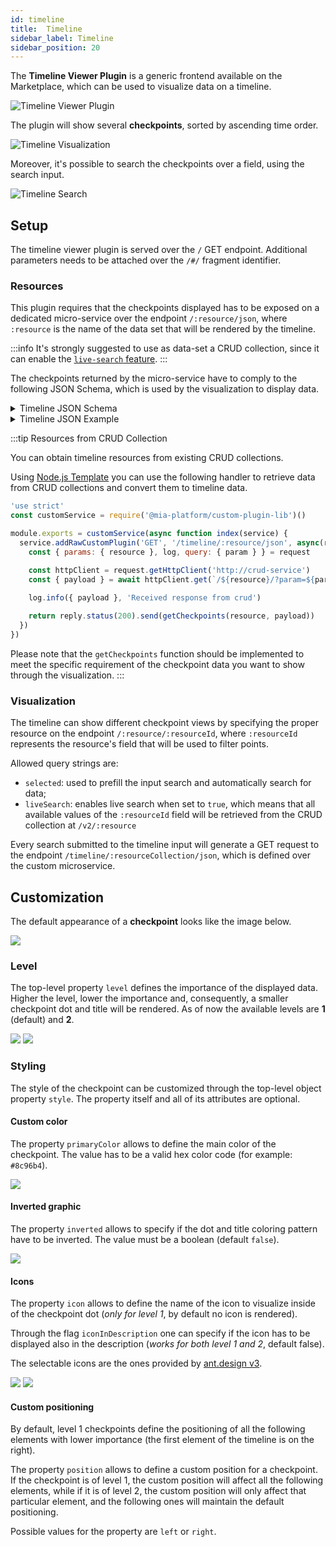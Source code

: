 ```yaml
---
id: timeline
title:  Timeline
sidebar_label: Timeline
sidebar_position: 20
---
```


The **Timeline Viewer Plugin** is a generic frontend available on the Marketplace, which can be used to visualize data on a timeline. 

![Timeline Viewer Plugin](img/timeline_viewer.png)

The plugin will show several **checkpoints**, sorted by ascending time order.

![Timeline Visualization](img/timeline_1.png)

Moreover, it's possible to search the checkpoints over a field, using the search input. 

![Timeline Search](img/timeline_search.png)

## Setup

The timeline viewer plugin is served over the `/` GET endpoint. Additional parameters needs to be attached over the `/#/` fragment identifier. 

### Resources

This plugin requires that the checkpoints displayed has to be exposed on a dedicated micro-service over the endpoint `/:resource/json`, where `:resource` is the name of the data set that will be rendered by the timeline. 

:::info
It's strongly suggested to use as data-set a CRUD collection, since it can enable the [`live-search` feature](#visualization).
:::

The checkpoints returned by the micro-service have to comply to the following JSON Schema, which is used by the visualization to display data.

<details>
  <summary>Timeline JSON Schema</summary>

  <p>

  ```json
  {
      "type": "array",
      "items": {"$ref": "#/definitions/node"},
      "required": ["items"],
      "definitions": {
          "node": {
             "oneOf": [
                  {"$ref": "#/definitions/point"},
                  {"$ref": "#/definitions/checkpoint"},
                  {"$ref": "#/definitions/separator"}
              ]
          },
          "checkpoint": {
              "type": "object",
              "properties": {
                  "type": {"type": "string", "enum": ["checkpoint"]},
                  "level": {
                      "type": "number",
                      "multipleOf": 1.0,
                      "minimum": 1,
                      "maximum": 2,
                      "default": 1
                  },
                  "style": { "$ref": "#/definitions/checkpointStyle" },
                  "data": {
                      "type": "object",
                      "properties": {
                          "name": {"type": "string"},
                          "detail": { "$ref": "#/definitions/dataPoint"}
                      },
                      "additionalProperties": false,
                      "required": ["name"]
                  }
              },
              "required": ["type", "data"]
          },
          "point": {
              "type": "object",
              "properties": {
                  "type": {"type": "string", "enum": ["point"]},
                  "data": {"$ref": "#/definitions/dataPoint"}
              },
              "required": ["type", "data"]
          },
          "separator": {
              "type": "object",
              "properties": {
                  "type": {"type": "string", "enum": ["separator"]},
                  "data": {
                      "type": "object",
                      "properties": {
                          "name": {"type": "string"},
                          "description": {"type": "string"}
                      },
                      "additionalProperties": false,
                      "required": ["name"]
                  }
              },
              "required": ["type", "data"]
          },
          "checkpointStyle": {
              "type": "object",
              "properties": {
                  "primaryColor": { "type": "string" },
                  "inverted": { "type": "boolean" },
                  "icon": { "type": "string" },
                  "iconInDescription": { "type": "boolean" },
                  "position": {
                      "type": "string" ,
                      "enum": ["left", "right"]
                  }
              },
              "additionalProperties": false,
          },
          "dataPoint": {
              "type": "object",
              "properties": {
                  "group": {
                      "type": "object",
                      "properties": {
                          "id": {"type": "string"},
                          "description": {"type": "string"}
                      },
                      "required": ["id"]
                  },
                  "description": {"type": "string"},
                  "date": {"type": "string"},
                  "status": {
                      "type": "string",
                      "enum":["default", "success", "error", "info", "warn"],
                      "default": "default"
                  },
                  "extra": {
                      "type": "array",
                      "items": {
                          "type": "string"
                      },
                      "default": []
                  }
              },
              "additionalProperties": false,
              "required": ["date"]
          }
      }
  }
  ```

  </p>
</details>

<details>
  <summary>Timeline JSON Example</summary>

  <p>

  The result shown in the picture at the top of this page can be obtained by computing the following array:

  ```json
  [
      {
        "type": "checkpoint",
        "style": {
          "icon": "shopping",
          "iconInDescription": true
        },
        "data": {
          "name": "Level 1 checkpoint",
          "detail": {
            "description": "Default color, with icon",
            "date": new Date("25 July 2012").toISOString(),
            "extra": ["extra example"],
            "status": "success"
          }
        }
      },
      {
        "type": "checkpoint",
        "level": 2,
        "style": {
          "primaryColor": "#41434b",
          "inverted": true
        },
        "data": {
          "name": "Level 2 checkpoint",
          "detail": {
            "description": "Custom color, inverted graphic",
            "date": new Date("28 July 2012").toISOString(),
            "extra": [],
            "status": "success"
          }
        }
      },
      {
        "type": "point",
        "data": {
          "description": "Single point",
          "date": new Date("02 August 2012").toISOString(),
          "extra": ["{ "key": "value" }"],
          "status": "success"
        }
      },
      {
        "type": "point",
        "data": {
          "group": {
            "id": "1234",
            "description": "Group of points"
          },
          "description": "Collapsed, error point",
          "date": new Date("25 August 2012").toISOString(),
          "extra": [],
          "status": "error"
        }
      },
      {
        "type": "point",
        "data": {
          "group": {
            "id": "1234",
            "description": "Group of points"
          },
          "description": "Collapsed, success point",
          "date": new Date("26 August 2012").toISOString(),
          "extra": ["FOO", "BAR"],
          "status": "success"
        }
      },
      {
        "type": "checkpoint",
        "level": 1,
        "style": {
          "primaryColor": "#d0f0f5"
        },
        "data": {
          "name": "Level 1 checkpoint",
          "detail": {
            "description": "Custom color",
            "date": new Date("10 September 2012").toISOString(),
            "extra": [],
            "status": "error"
          }
        }
      },
      {
        "type": "point",
        "data": {
          "description": "Single error point",
          "date": new Date("14 September 2012").toISOString(),
          "extra": [],
          "status": "error"
        }
      },
      {
        "type": "checkpoint",
        "level": 2,
        "style": {
          "position": "right"
        },
        "data": {
          "name": "Level 2 checkpoint",
          "detail": {
            "description": "Custom position",
            "date": new Date("15 September 2012").toISOString(),
            "extra": ["Some extra"],
            "status": "success"
          }
        }
      }
  ]
  ```
  </p>
</details>

:::tip Resources from CRUD Collection  

You can obtain timeline resources from existing CRUD collections. 

Using [Node.js Template](/runtime_suite_templates/node.js-template/10_overview.md) you can use the following handler to retrieve data from CRUD collections and convert them to timeline data.

```js
'use strict'
const customService = require('@mia-platform/custom-plugin-lib')()

module.exports = customService(async function index(service) {
  service.addRawCustomPlugin('GET', '/timeline/:resource/json', async(request, reply) => {
    const { params: { resource }, log, query: { param } } = request

    const httpClient = request.getHttpClient('http://crud-service')
    const { payload } = await httpClient.get(`/${resource}/?param=${param}`)
    
    log.info({ payload }, 'Received response from crud')

    return reply.status(200).send(getCheckpoints(resource, payload))
  })
})
```

Please note that the `getCheckpoints` function should be implemented to meet the specific requirement of the checkpoint data you want to show through the visualization. 
:::


### Visualization

The timeline can show different checkpoint views by specifying the proper resource on the endpoint `/:resource/:resourceId`, where `:resourceId` represents the resource's field that will be used to filter points.  

Allowed query strings are:

- `selected`: used to prefill the input search and automatically search for data;
- `liveSearch`: enables live search when set to `true`, which means that all available values of the `:resourceId` field will be retrieved from the CRUD collection at `/v2/:resource` 

Every search submitted to the timeline input will generate a GET request to the endpoint `/timeline/:resourceCollection/json`, which is defined over the custom microservice.

## Customization

The default appearance of a **checkpoint** looks like the image below.

![](img/timeline_checkpoint_1.png)

### Level

The top-level property `level` defines the importance of the displayed data. Higher the level, lower the importance and, consequently,
a smaller checkpoint dot and title will be rendered. As of now the available levels are **1** (default) and **2**.

![](img/timeline_checkpoint_2.png)
![](img/timeline_checkpoint_3.png)

### Styling

The style of the checkpoint can be customized through the top-level object property `style`. The property itself and all
of its attributes are optional.

#### Custom color

The property `primaryColor` allows to define the main color of the checkpoint. The value has to be a valid hex color
code (for example: `#8c96b4`).

![](img/timeline_checkpoint_4.png)

#### Inverted graphic

The property `inverted` allows to specify if the dot and title coloring pattern have to be inverted. The value must be a boolean
(default `false`).

![](img/timeline_checkpoint_5.png)

#### Icons

The property `icon` allows to define the name of the icon to visualize inside of the checkpoint dot (*only for level 1*,
by default no icon is rendered).

Through the flag `iconInDescription` one can specify if the icon has to be displayed also in the description (*works for
both level 1 and 2*, default false).

The selectable icons are the ones provided by [ant.design v3](https://3x.ant.design/components/icon/).

![](img/timeline_checkpoint_6.png)
![](img/timeline_checkpoint_7.png)

#### Custom positioning

By default, level 1 checkpoints define the positioning of all the following elements with lower importance (the first element of the timeline
is on the right).

The property `position` allows to define a custom position for a checkpoint. If the checkpoint is of level 1, the custom
position will affect all the following elements, while if it is of level 2, the custom position will only affect that
particular element, and the following ones will maintain the default positioning.

Possible values for the property are `left` or `right`.

